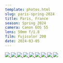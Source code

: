 ```yaml
---
template: photos.html
slug: paris-spring-2024
title: Paris, France
season: Spring 2024
camera: Canon EOS 55
lens: 50mm f/1.8
film: Fujicolor 200
date: 2024-03-05
---
```


<div class="image-grid">
  <a href="https://cdn.icyphox.sh/film//2024/spring/paris/IMG_0001.jpg">
    <img src="https://cdn.icyphox.sh/fit?file=/2024/spring/paris/IMG_0001.jpg&width=1000&height=1000" />
  </a>
  <a href="https://cdn.icyphox.sh/film//2024/spring/paris/IMG_0009.jpg">
    <img src="https://cdn.icyphox.sh/fit?file=/2024/spring/paris/IMG_0009.jpg&width=1000&height=1000" />
  </a>
  <a href="https://cdn.icyphox.sh/film//2024/spring/paris/IMG_0002.jpg">
    <img src="https://cdn.icyphox.sh/fit?file=/2024/spring/paris/IMG_0002.jpg&width=1000&height=1000" />
  </a>
  <a href="https://cdn.icyphox.sh/film//2024/spring/paris/IMG_0011.jpg">
    <img src="https://cdn.icyphox.sh/fit?file=/2024/spring/paris/IMG_0011.jpg&width=1000&height=1000" />
  </a>
  <a href="https://cdn.icyphox.sh/film//2024/spring/paris/IMG_0012_01.jpg">
    <img src="https://cdn.icyphox.sh/fit?file=/2024/spring/paris/IMG_0012_01.jpg&width=1000&height=1000" />
  </a>
  <a href="https://cdn.icyphox.sh/film//2024/spring/paris/IMG_0014.jpg">
    <img src="https://cdn.icyphox.sh/fit?file=/2024/spring/paris/IMG_0014.jpg&width=1000&height=1000" />
  </a>
  <a href="https://cdn.icyphox.sh/film//2024/spring/paris/IMG_0015.jpg">
    <img src="https://cdn.icyphox.sh/fit?file=/2024/spring/paris/IMG_0015.jpg&width=1000&height=1000" />
  </a>
  <a href="https://cdn.icyphox.sh/film//2024/spring/paris/IMG_0017.jpg">
    <img src="https://cdn.icyphox.sh/fit?file=/2024/spring/paris/IMG_0017.jpg&width=1000&height=1000" />
  </a>
  <a href="https://cdn.icyphox.sh/film//2024/spring/paris/IMG_0018.jpg">
    <img src="https://cdn.icyphox.sh/fit?file=/2024/spring/paris/IMG_0018.jpg&width=1000&height=1000" />
  </a>
</div>

